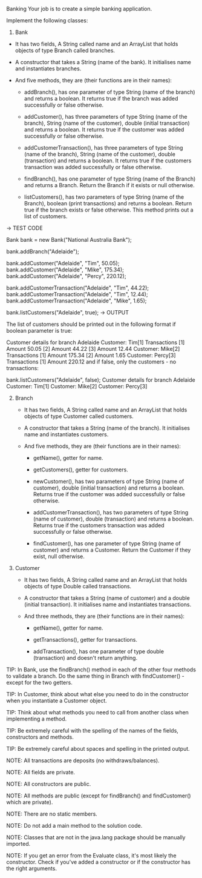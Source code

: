 Banking
Your job is to create a simple banking application.



Implement the following classes:

1.  Bank

-  It has two fields, A String called name and an ArrayList that holds objects of type Branch called branches.

-  A constructor that takes a String (name of the bank). It initialises name and instantiates branches.

-  And five methods, they are (their functions are in their names):

    -  addBranch(), has one parameter of type String (name of the branch) and returns a boolean. It returns true if the branch was added successfully or false otherwise.

    -  addCustomer(), has three parameters of type String (name of the branch), String (name of the customer), double (initial transaction) and returns a boolean. It returns true if the customer was added successfully or false otherwise.

    -  addCustomerTransaction(), has three parameters of type String (name of the branch), String (name of the customer), double (transaction) and returns a boolean. It returns true if the customers transaction was added successfully or false otherwise.

    -  findBranch(), has one parameter of type String (name of the Branch) and returns a Branch. Return the Branch if it exists or null otherwise.

    -  listCustomers(), has two parameters of type String (name of the Branch), boolean (print transactions) and returns a boolean. Return true if the branch exists or false otherwise. This method prints out a list of customers.

→ TEST CODE

Bank bank = new Bank("National Australia Bank");

bank.addBranch("Adelaide");

bank.addCustomer("Adelaide", "Tim", 50.05);
bank.addCustomer("Adelaide", "Mike", 175.34);
bank.addCustomer("Adelaide", "Percy", 220.12);

bank.addCustomerTransaction("Adelaide", "Tim", 44.22);
bank.addCustomerTransaction("Adelaide", "Tim", 12.44);
bank.addCustomerTransaction("Adelaide", "Mike", 1.65);

bank.listCustomers("Adelaide", true);
→ OUTPUT

The list of customers should be printed out in the following format if boolean parameter is true:

Customer details for branch Adelaide
Customer: Tim[1]
Transactions
[1] Amount 50.05
[2] Amount 44.22
[3] Amount 12.44
Customer: Mike[2]
Transactions
[1] Amount 175.34
[2] Amount 1.65
Customer: Percy[3]
Transactions
[1] Amount 220.12
and if false, only the customers - no transactions:

bank.listCustomers("Adelaide", false);
Customer details for branch Adelaide
Customer: Tim[1]
Customer: Mike[2]
Customer: Percy[3]


2.  Branch

    -  It has two fields, A String called name and an ArrayList that holds objects of type Customer called customers.

    -  A constructor that takes a String (name of the branch). It initialises name and instantiates customers.

    -  And five methods, they are (their functions are in their names):

        -  getName(), getter for name.

        -  getCustomers(), getter for customers.

        -  newCustomer(), has two parameters of type String (name of customer), double (initial transaction) and returns a boolean. Returns true if the customer was added successfully or false otherwise.

        -  addCustomerTransaction(), has two parameters of type String (name of customer), double (transaction) and returns a boolean. Returns true if the customers transaction was added successfully or false otherwise.

        -  findCustomer(), has one parameter of type String (name of customer) and returns a Customer. Return the Customer if they exist, null otherwise.



3.  Customer

    -  It has two fields, A String called name and an ArrayList that holds objects of type Double called transactions.

    -  A constructor that takes a  String (name of customer) and a double (initial transaction). It initialises name and instantiates transactions.

    -  And three methods, they are (their functions are in their names):

        -  getName(), getter for name.

        -  getTransactions(), getter for transactions.

        -  addTransaction(), has one parameter of type double (transaction) and doesn't return anything.



TIP:  In Bank, use the findBranch() method in each of the other four methods to validate a branch. Do the same thing in Branch with findCustomer() - except for the two getters.

TIP:  In Customer, think about what else you need to do in the constructor when you instantiate a Customer object.

TIP:  Think about what methods you need to call from another class when implementing a method.

TIP:  Be extremely careful with the spelling of the names of the fields, constructors and methods.

TIP:  Be extremely careful about spaces and spelling in the printed output.



NOTE:  All transactions are deposits (no withdraws/balances).

NOTE:  All fields are private.

NOTE:  All constructors are public.

NOTE:  All methods are public (except for findBranch() and findCustomer() which are private).

NOTE:  There are no static members.

NOTE:  Do not add a main method to the solution code.

NOTE: Classes that are not in the java.lang package should be manually imported.

NOTE:  If you get an error from the Evaluate class, it's most likely the constructor. Check if you've added a constructor or if the constructor has the right arguments.
